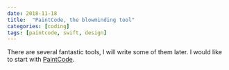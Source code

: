 ```yaml
---
date: 2018-11-18
title:  "PaintCode, the blowminding tool"
categories: [coding]
tags: [paintcode, swift, design]
---
```

There are several fantastic tools, I will write some of them later. I would like to start with [PaintCode].

[PaintCode]:	https://www.paintcodeapp.com/